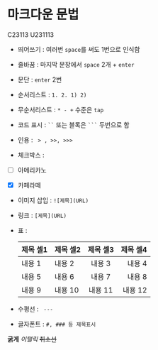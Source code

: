 # 마크다운 문법 
C23113 U231113

* 띄어쓰기 : 여러번 `space`를 써도 1번으로 인식함


* 줄바꿈 : 마지막 문장에서 `space` 2개 + `enter`  


* 문단 : `enter` 2번


* 순서리스트 : `1. 2. 1) 2)`


* 무순서리스트 : `* - +`  수준은 `tap`

* 코드 표시 : ` `` ` 또는 블록은 ` ``` ` 두번으로 함

*  인용 : ` > , >>, >>>`

* 체크박스 : 
- [ ] 아메리카노
- [x] 카페라떼


* 이미지 삽입 : `![제목](URL)` 
* 링크 : `[제목](URL)`

* 표 :

  |제목 셀1|제목 셀2|제목 셀3|제목 셀4|
  |---|:---|:---:|---:|
  |내용 1|내용 2|내용 3|내용 4|
  |내용 5|내용 6|내용 7|내용 8|
  |내용 9|내용 10|내용 11|내용 12|


* 수평선 : ` ---`

* 글자폰트 : 
`#, ### 등 제목표시 `

 **굵게**
  _이탤릭_
  ~~취소선~~
